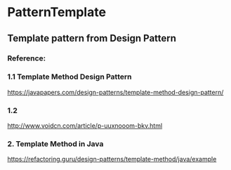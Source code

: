 # PatternTemplate
## Template pattern from Design Pattern

### Reference:
### 1.1 Template Method Design Pattern
https://javapapers.com/design-patterns/template-method-design-pattern/

### 1.2
http://www.voidcn.com/article/p-uuxnooom-bkv.html

### 2. Template Method in Java
https://refactoring.guru/design-patterns/template-method/java/example